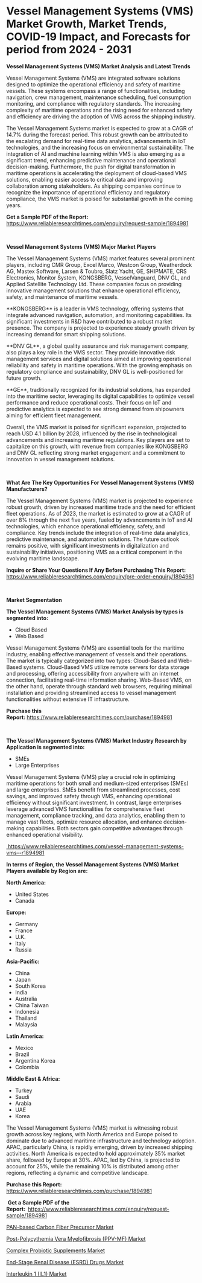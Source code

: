 <p><h1>Vessel Management Systems (VMS) Market Growth, Market Trends, COVID-19 Impact, and Forecasts for period from 2024 - 2031</h1></p><p><strong>Vessel Management Systems (VMS) Market Analysis and Latest Trends</strong></p>
<p><p>Vessel Management Systems (VMS) are integrated software solutions designed to optimize the operational efficiency and safety of maritime vessels. These systems encompass a range of functionalities, including navigation, crew management, maintenance scheduling, fuel consumption monitoring, and compliance with regulatory standards. The increasing complexity of maritime operations and the rising need for enhanced safety and efficiency are driving the adoption of VMS across the shipping industry.</p><p>The Vessel Management Systems market is expected to grow at a CAGR of 14.7% during the forecast period. This robust growth can be attributed to the escalating demand for real-time data analytics, advancements in IoT technologies, and the increasing focus on environmental sustainability. The integration of AI and machine learning within VMS is also emerging as a significant trend, enhancing predictive maintenance and operational decision-making. Furthermore, the push for digital transformation in maritime operations is accelerating the deployment of cloud-based VMS solutions, enabling easier access to critical data and improving collaboration among stakeholders. As shipping companies continue to recognize the importance of operational efficiency and regulatory compliance, the VMS market is poised for substantial growth in the coming years.</p></p>
<p><strong>Get a Sample PDF of the Report:&nbsp;</strong> <a href="https://www.reliableresearchtimes.com/enquiry/request-sample/1894981?utm_campaign=1612&utm_medium=2&utm_source=Github&utm_content=ia&utm_term=24102024&utm_id=vessel-management-systems-vms">https://www.reliableresearchtimes.com/enquiry/request-sample/1894981</a></p>
<p>&nbsp;</p>
<p><strong>Vessel Management Systems (VMS) Major Market Players</strong></p>
<p><p>The Vessel Management Systems (VMS) market features several prominent players, including CMR Group, Excel Marco, Westcon Group, Weatherdock AG, Mastex Software, Larsen & Toubro, Slatz Yacht, GE, SHIPMATE, CRS Electronics, Monitor System, KONGSBERG, VesselVanguard, DNV GL, and Applied Satellite Technology Ltd. These companies focus on providing innovative management solutions that enhance operational efficiency, safety, and maintenance of maritime vessels.</p><p>**KONGSBERG** is a leader in VMS technology, offering systems that integrate advanced navigation, automation, and monitoring capabilities. Its significant investments in R&D have contributed to a robust market presence. The company is projected to experience steady growth driven by increasing demand for smart shipping solutions.</p><p>**DNV GL**, a global quality assurance and risk management company, also plays a key role in the VMS sector. They provide innovative risk management services and digital solutions aimed at improving operational reliability and safety in maritime operations. With the growing emphasis on regulatory compliance and sustainability, DNV GL is well-positioned for future growth.</p><p>**GE**, traditionally recognized for its industrial solutions, has expanded into the maritime sector, leveraging its digital capabilities to optimize vessel performance and reduce operational costs. Their focus on IoT and predictive analytics is expected to see strong demand from shipowners aiming for efficient fleet management.</p><p>Overall, the VMS market is poised for significant expansion, projected to reach USD 4.1 billion by 2028, influenced by the rise in technological advancements and increasing maritime regulations. Key players are set to capitalize on this growth, with revenue from companies like KONGSBERG and DNV GL reflecting strong market engagement and a commitment to innovation in vessel management solutions.</p></p>
<p>&nbsp;</p>
<p><strong>What Are The Key Opportunities For Vessel Management Systems (VMS) Manufacturers?</strong></p>
<p><p>The Vessel Management Systems (VMS) market is projected to experience robust growth, driven by increased maritime trade and the need for efficient fleet operations. As of 2023, the market is estimated to grow at a CAGR of over 8% through the next five years, fueled by advancements in IoT and AI technologies, which enhance operational efficiency, safety, and compliance. Key trends include the integration of real-time data analytics, predictive maintenance, and automation solutions. The future outlook remains positive, with significant investments in digitalization and sustainability initiatives, positioning VMS as a critical component in the evolving maritime landscape.</p></p>
<p><strong>Inquire or Share Your Questions If Any Before Purchasing This Report:</strong> <a href="https://www.reliableresearchtimes.com/enquiry/pre-order-enquiry/1894981?utm_campaign=1612&utm_medium=2&utm_source=Github&utm_content=ia&utm_term=24102024&utm_id=vessel-management-systems-vms">https://www.reliableresearchtimes.com/enquiry/pre-order-enquiry/1894981</a></p>
<p>&nbsp;</p>
<p><strong>Market Segmentation</strong></p>
<p><strong>The Vessel Management Systems (VMS) Market Analysis by types is segmented into:</strong></p>
<p><ul><li>Cloud Based</li><li>Web Based</li></ul></p>
<p><p>Vessel Management Systems (VMS) are essential tools for the maritime industry, enabling effective management of vessels and their operations. The market is typically categorized into two types: Cloud-Based and Web-Based systems. Cloud-Based VMS utilize remote servers for data storage and processing, offering accessibility from anywhere with an internet connection, facilitating real-time information sharing. Web-Based VMS, on the other hand, operate through standard web browsers, requiring minimal installation and providing streamlined access to vessel management functionalities without extensive IT infrastructure.</p></p>
<p><strong>Purchase this Report:&nbsp;</strong><a href="https://www.reliableresearchtimes.com/purchase/1894981?utm_campaign=1612&utm_medium=2&utm_source=Github&utm_content=ia&utm_term=24102024&utm_id=vessel-management-systems-vms">https://www.reliableresearchtimes.com/purchase/1894981</a></p>
<p>&nbsp;</p>
<p><strong>The Vessel Management Systems (VMS) Market Industry Research by Application is segmented into:</strong></p>
<p><ul><li>SMEs</li><li>Large Enterprises</li></ul></p>
<p><p>Vessel Management Systems (VMS) play a crucial role in optimizing maritime operations for both small and medium-sized enterprises (SMEs) and large enterprises. SMEs benefit from streamlined processes, cost savings, and improved safety through VMS, enhancing operational efficiency without significant investment. In contrast, large enterprises leverage advanced VMS functionalities for comprehensive fleet management, compliance tracking, and data analytics, enabling them to manage vast fleets, optimize resource allocation, and enhance decision-making capabilities. Both sectors gain competitive advantages through enhanced operational visibility.</p></p>
<p><a href="https://www.reliableresearchtimes.com/vessel-management-systems-vms--r1894981?utm_campaign=1612&utm_medium=2&utm_source=Github&utm_content=ia&utm_term=24102024&utm_id=vessel-management-systems-vms">&nbsp;https://www.reliableresearchtimes.com/vessel-management-systems-vms--r1894981</a></p>
<p><strong>In terms of Region, the Vessel Management Systems (VMS) Market Players available by Region are:</strong></p>
<p>
    <p> <strong> North America: </strong>
        <ul>
            <li>United States</li>
            <li>Canada</li>
        </ul>
        </p> 
    <p> <strong> Europe: </strong>
        <ul>
            <li>Germany</li>
            <li>France</li>
            <li>U.K.</li>
            <li>Italy</li>
            <li>Russia</li>
        </ul>
        </p> 
    <p> <strong> Asia-Pacific: </strong>
        <ul>
            <li>China</li>
            <li>Japan</li>
            <li>South Korea</li>
            <li>India</li>
            <li>Australia</li>
            <li>China Taiwan</li>
            <li>Indonesia</li>
            <li>Thailand</li>
            <li>Malaysia</li>
        </ul>
        </p> 
    <p> <strong> Latin America: </strong>
        <ul>
            <li>Mexico</li>
            <li>Brazil</li>
            <li>Argentina Korea</li>
            <li>Colombia</li>
        </ul>
        </p> 
    <p> <strong> Middle East & Africa: </strong>
        <ul>
            <li>Turkey</li>
            <li>Saudi</li>
            <li>Arabia</li>
            <li>UAE</li>
            <li>Korea</li>
        </ul>
    </p>
    </p>
<p><p>The Vessel Management Systems (VMS) market is witnessing robust growth across key regions, with North America and Europe poised to dominate due to advanced maritime infrastructure and technology adoption. APAC, particularly China, is rapidly emerging, driven by increased shipping activities. North America is expected to hold approximately 35% market share, followed by Europe at 30%. APAC, led by China, is projected to account for 25%, while the remaining 10% is distributed among other regions, reflecting a dynamic and competitive landscape.</p></p>
<p><strong>Purchase this Report: </strong><a href="https://www.reliableresearchtimes.com/purchase/1894981?utm_campaign=1612&utm_medium=2&utm_source=Github&utm_content=ia&utm_term=24102024&utm_id=vessel-management-systems-vms">https://www.reliableresearchtimes.com/purchase/1894981</a></p>
<p>&nbsp;<strong>Get a Sample PDF of the Report:&nbsp;&nbsp;</strong><a href="https://www.reliableresearchtimes.com/enquiry/request-sample/1894981?utm_campaign=1612&utm_medium=2&utm_source=Github&utm_content=ia&utm_term=24102024&utm_id=vessel-management-systems-vms">https://www.reliableresearchtimes.com/enquiry/request-sample/1894981</a></p>
<p><strong></strong></p>
<p><p><a href="https://github.com/Rekhakhatun65/Market-Research-Report-List-1/blob/main/pan-based-carbon-fiber-precursor-market.md?utm_campaign=1612&utm_medium=2&utm_source=Github&utm_content=ia&utm_term=24102024&utm_id=vessel-management-systems-vms">PAN-based Carbon Fiber Precursor Market</a></p><p><a href="https://www.linkedin.com/pulse/post-polycythemia-vera-myelofibrosis-ppv-mf-mosaic-piecing-wn9xc?utm_campaign=1612&utm_medium=2&utm_source=Github&utm_content=ia&utm_term=24102024&utm_id=vessel-management-systems-vms">Post-Polycythemia Vera Myelofibrosis (PPV-MF) Market</a></p><p><a href="https://www.linkedin.com/pulse/complex-probiotic-supplements-market-overview-forecast-2024-qw6lc?utm_campaign=1612&utm_medium=2&utm_source=Github&utm_content=ia&utm_term=24102024&utm_id=vessel-management-systems-vms">Complex Probiotic Supplements Market</a></p><p><a href="https://www.linkedin.com/pulse/end-stage-renal-disease-esrd-drugs-market-global-insights-f7fnc?utm_campaign=1612&utm_medium=2&utm_source=Github&utm_content=ia&utm_term=24102024&utm_id=vessel-management-systems-vms">End-Stage Renal Disease (ESRD) Drugs Market</a></p><p><a href="https://www.linkedin.com/pulse/interleukin-1-il1-market-research-report-forecast-growth-qismc?utm_campaign=1612&utm_medium=2&utm_source=Github&utm_content=ia&utm_term=24102024&utm_id=vessel-management-systems-vms">Interleukin 1 (IL1) Market</a></p></p>